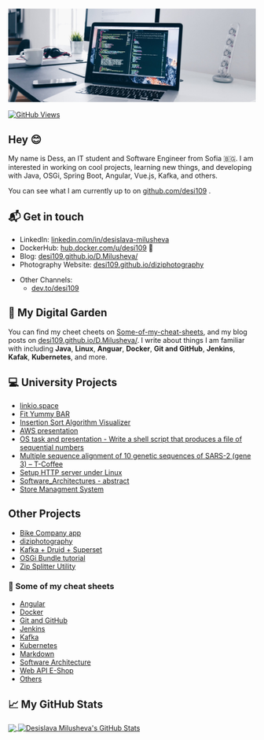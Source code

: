 [![desi109](https://github.com/desi109/desi109/blob/master/banner.jpg)][0]

[![GitHub Views](https://komarev.com/ghpvc/?username=desi109&color=blue)][1]


## Hey 😊 ##

My name is Dess, an IT student and Software Engineer from Sofia 🇧🇬. I am interested in working on cool projects, learning new things, and developing with Java, OSGi, Spring Boot, Angular, Vue.js, Kafka, and others.

You can see what I am currently up to on [github.com/desi109][1] .

## 📬 Get in touch

<!-- - Web: [dmilusheva.me][1] -->
- LinkedIn: [linkedin.com/in/desislava-milusheva][2]
- DockerHub: [hub.docker.com/u/desi109][3] :whale:
- Blog: [desi109.github.io/D.Milusheva/][4]
- Photography Website: [desi109.github.io/diziphotography][12]
<!-- - YouTube: [youtube.com/desi109][11] -->
- Other Channels:
  - [dev.to/desi109][10]
 <!-- - [medium.com/@desi109][6]
  - [hashnode.com/@desi109][7] -->


## 🌳 My Digital Garden

You can find my cheet cheets on [Some-of-my-cheat-sheets][13], and my blog posts on [desi109.github.io/D.Milusheva/][4]. I write about things I am familiar with including **Java**, **Linux**, **Anguar**, **Docker**, **Git and GitHub**, **Jenkins**, **Kafak**, **Kubernetes**, and more. 


## 💻 University Projects
* [linkio.space](https://github.com/desi109/linkio-space)
* [Fit Yummy BAR](https://github.com/desi109/fit-yummy-bar-project)
* [Insertion Sort Algorithm Visualizer](https://github.com/desi109/insertion-sort-algorithm-visualizer)
* [AWS presentation](https://github.com/desi109/aws-presentation/blob/master/Amazon%20Cloud%20Platform%20(AWS)%20-%20Desislava%20Milusheva%20.pdf)
* [OS task and presentation - Write a shell script that produces a file of sequential numbers](https://github.com/desi109/race-task/blob/master/Presentation/Course%20project_%20Operating%20Systems%20-%20Write%20a%20shell%20script%20that%20produces%20a%20file%20of%20sequential%20numbers.pdf)
* [Multiple sequence alignment of 10 genetic sequences of SARS-2 (gene 3) – T-Coffee](https://github.com/desi109/SARS-Cov-2-gene-3-multiple-sequence-alignment/blob/master/Course%20project_%20Bioinformatics%20-%20Multiple%20sequence%20alignment%20of%2010%20genetic%20sequences%20of%20SARS-2%20(gene%203)%20%E2%80%93%20T-Coffee.pdf)
* [Setup HTTP server under Linux](https://github.com/desi109/configuring-http-server-under-linux/blob/master/Course%20project:%20Computer%20Networks%20and%20Network%20Administration%20-%20Installing%20and%20configuring%20an%20HTTP%20server%20under%20Linux.pdf)
* [Software_Architectures - abstract](https://github.com/desi109/software-architectures/blob/master/Software_Architectures--abstract/Software_Architectures-abstract-Desislava_Milusheva.pdf)
* [Store Managment System](https://github.com/desi109/StoreManagmentSystem_CourseProject)

## Other Projects
* [Bike Company app](https://github.com/desi109/bike-company-app)
* [diziphotography](https://github.com/desi109/diziphotography)
* [Kafka + Druid + Superset](https://github.com/desi109/kafka-druid-superset/blob/master/Kafka%20%2B%20Druid%20%2B%20Superset.pptx)
* [OSGi Bundle tutorial](https://github.com/desi109/osgi-and-java)
* [Zip Splitter Utility](https://github.com/desi109/zip-splitter)

### 📔 Some of my cheat sheets
* [Angular](https://github.com/desi109/cheat-sheets/tree/master/angular)
* [Docker](https://github.com/desi109/cheat-sheets/tree/master/docker)
* [Git and GitHub](https://github.com/desi109/cheat-sheets/tree/master/git-and-github-cheat-sheet)
* [Jenkins](https://github.com/desi109/cheat-sheets/tree/master/jenkins)
* [Kafka](https://github.com/desi109/cheat-sheets/tree/master/kafka)
* [Kubernetes](https://github.com/desi109/cheat-sheets/tree/master/kubernetes)
* [Markdown](https://github.com/desi109/cheat-sheets/tree/master/markdown_cheat_sheet)
* [Software Architecture](https://github.com/desi109/cheat-sheets/tree/master/software_architecture)
* [Web API E-Shop](https://github.com/desi109/cheat-sheets/tree/master/web_api_e-shop)
* [Others](https://github.com/desi109/cheat-sheets)

<!-- ## 🤜🏻🤛🏻 Support Me

You can support me and [buy me a coffee][8], if you want. 🙏🏻 -->

<!-- ## 📕 Latest Blog Posts -->

<!-- BLOG-POST-LIST:START -->
<!-- - [Start Over Again and Unmute All Twitter Users.](https://blog.natterstefan.me/start-over-again-and-unmute-all-twitter-users)
- [How to Use Multiple Node Version With asdf.](https://blog.natterstefan.me/how-to-use-multiple-node-version-with-asdf)
- [Git: Automatically Lint Your Code or Run Tests on `git push` with Git Hooks](https://blog.natterstefan.me/git-automatically-lint-your-code-or-run-tests-on-git-push-with-git-hooks)
- [How to Dockerize a NextJS application](https://blog.natterstefan.me/how-to-dockerize-a-nextjs-application)
- [My Favorite Visual Studio Code Extensions - Part I](https://blog.natterstefan.me/my-favorite-visual-studio-code-extensions-part-i) -->
<!-- BLOG-POST-LIST:END -->

<!-- ## :zap: Recent Activity -->

<!--START_SECTION:activity-->
<!-- 1. ❗️ Opened issue [#4](https://github.com/natterstefan/eslint-config-ns-ts/issues/4) in [natterstefan/eslint-config-ns-ts](https://github.com/natterstefan/eslint-config-ns-ts)
2. 🎉 Merged PR [#28](https://github.com/natterstefan/eslint-config-ns/pull/28) in [natterstefan/eslint-config-ns](https://github.com/natterstefan/eslint-config-ns)
3. 🗣 Commented on [#68](https://github.com/natterstefan/react-component-catalog/issues/68) in [natterstefan/react-component-catalog](https://github.com/natterstefan/react-component-catalog)
4. 💪 Opened PR [#28](https://github.com/natterstefan/eslint-config-ns/pull/28) in [natterstefan/eslint-config-ns](https://github.com/natterstefan/eslint-config-ns)
5. 🎉 Merged PR [#27](https://github.com/natterstefan/eslint-config-ns/pull/27) in [natterstefan/eslint-config-ns](https://github.com/natterstefan/eslint-config-ns) -->
<!--END_SECTION:activity-->

## &#x1f4c8; My GitHub Stats

<a href="https://github.com/desi109/desi109">
  <img align="center" src="https://github-readme-stats.vercel.app/api/top-langs/?username=desi109&theme=radical" />
</a>

<a href="https://github.com/desi109/desi109">
  <img align="center" src="https://github-readme-stats.vercel.app/api?username=desi109&theme=radical" alt="Desislava Milusheva's GitHub Stats" />
</a>

[0]:  https://github.com/desi109/desi109/blob/master/banner.jpeg
[1]: https://github.com/desi109
[2]: https://www.linkedin.com/in/desislava-milusheva-200574151/
[3]: https://hub.docker.com/u/desi109
[4]: https://desi109.github.io/D.Milusheva/
<!-- [5]: https://newsletter.natterstefan.me?utm_source=github.com&utm_medium=gh-profile-natterstefan&utm_campaign=natterstefan
[6]: https://medium.com/@desi109
[7]: https://hashnode.com/@natterstefan -->
[8]: https://nttr.st/2QoQhEb 
<!-- [9]: https://nttr.st/2YEatXb --> 
[10]: https://dev.to/desi109
[11]: fhttps://www.youtube.com/natterstefan?sub_confirmation=1
[12]: https://desi109.github.io/diziphotography
[13]: https://github.com/desi109#-some-of-my-cheat-sheets



<!-- Here are some ideas to get you started:
- 🔭 I’m currently working on ...
- 🌱 I’m currently learning ...
- 👯 I’m looking to collaborate on ...
- 🤔 I’m looking for help with ...
- 💬 Ask me about ...
- 📫 How to reach me: ...
- 😄 Pronouns: ...
- ⚡ Fun fact: ...
-->

